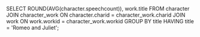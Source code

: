 SELECT ROUND(AVG(character.speechcount)), work.title FROM character JOIN character_work ON character.charid = character_work.charid JOIN work ON work.workid = character_work.workid GROUP BY title HAVING title = 'Romeo and Juliet';
